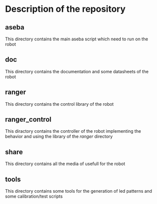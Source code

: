# Description of the repository

## aseba
This directory contains the main aseba script which need to run on the robot

## doc
This directory contains the documentation and some datasheets of the robot

## ranger
This directory contains the control library of the robot

## ranger_control
This diractory contains the controller of the robot implementing the behavior and using the library of the *ranger* directory

## share
This directory contains all the media of usefull for the robot

## tools
This directory contains some tools for the generation of led patterns and some calibration/test scripts

